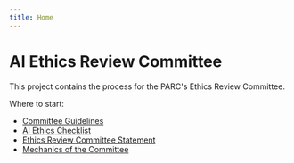 ```yaml
---
title: Home
---
```


# AI Ethics Review Committee

This project contains the process for the PARC's Ethics Review Committee.

Where to start:

- [Committee Guidelines](Committee-Guidelines.md)
- [AI Ethics Checklist](AI-Ethics-Checklist.md)
- [Ethics Review Committee Statement](Ethics-Review-Committee-Statement.md)
- [Mechanics of the Committee](Mechanics-of-the-Committee.md)
